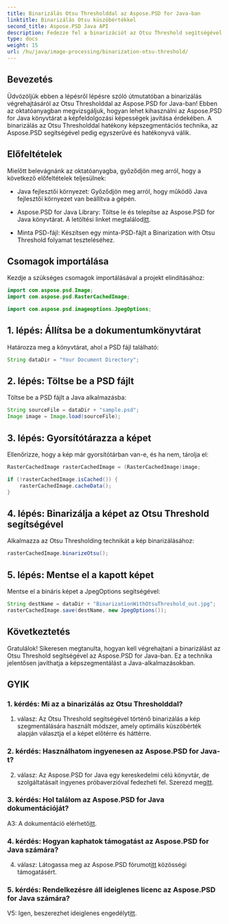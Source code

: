 ```yaml
---
title: Binarizálás Otsu Thresholddal az Aspose.PSD for Java-ban
linktitle: Binarizálás Otsu küszöbértékkel
second_title: Aspose.PSD Java API
description: Fedezze fel a binarizációt az Otsu Threshold segítségével az Aspose.PSD for Java-ban. Hatékony képszegmentációs technika.
type: docs
weight: 15
url: /hu/java/image-processing/binarization-otsu-threshold/
---
```

## Bevezetés

Üdvözöljük ebben a lépésről lépésre szóló útmutatóban a binarizálás végrehajtásáról az Otsu Thresholddal az Aspose.PSD for Java-ban! Ebben az oktatóanyagban megvizsgáljuk, hogyan lehet kihasználni az Aspose.PSD for Java könyvtárat a képfeldolgozási képességek javítása érdekében. A binarizálás az Otsu Thresholddal hatékony képszegmentációs technika, az Aspose.PSD segítségével pedig egyszerűvé és hatékonyvá válik.

## Előfeltételek

Mielőtt belevágnánk az oktatóanyagba, győződjön meg arról, hogy a következő előfeltételek teljesülnek:

- Java fejlesztői környezet: Győződjön meg arról, hogy működő Java fejlesztői környezet van beállítva a gépén.

- Aspose.PSD for Java Library: Töltse le és telepítse az Aspose.PSD for Java könyvtárat. A letöltési linket megtalálod[itt](https://releases.aspose.com/psd/java/).

- Minta PSD-fájl: Készítsen egy minta-PSD-fájlt a Binarization with Otsu Threshold folyamat teszteléséhez.

## Csomagok importálása

Kezdje a szükséges csomagok importálásával a projekt elindításához:

```java
import com.aspose.psd.Image;
import com.aspose.psd.RasterCachedImage;

import com.aspose.psd.imageoptions.JpegOptions;
```

## 1. lépés: Állítsa be a dokumentumkönyvtárat

Határozza meg a könyvtárat, ahol a PSD fájl található:

```java
String dataDir = "Your Document Directory";
```

## 2. lépés: Töltse be a PSD fájlt

Töltse be a PSD fájlt a Java alkalmazásba:

```java
String sourceFile = dataDir + "sample.psd";
Image image = Image.load(sourceFile);
```

## 3. lépés: Gyorsítótárazza a képet

Ellenőrizze, hogy a kép már gyorsítótárban van-e, és ha nem, tárolja el:

```java
RasterCachedImage rasterCachedImage = (RasterCachedImage)image;

if (!rasterCachedImage.isCached()) {
    rasterCachedImage.cacheData();
}
```

## 4. lépés: Binarizálja a képet az Otsu Threshold segítségével

Alkalmazza az Otsu Thresholding technikát a kép binarizálásához:

```java
rasterCachedImage.binarizeOtsu();
```

## 5. lépés: Mentse el a kapott képet

Mentse el a bináris képet a JpegOptions segítségével:

```java
String destName = dataDir + "BinarizationWithOtsuThreshold_out.jpg";
rasterCachedImage.save(destName, new JpegOptions());
```

## Következtetés

Gratulálok! Sikeresen megtanulta, hogyan kell végrehajtani a binarizálást az Otsu Threshold segítségével az Aspose.PSD for Java-ban. Ez a technika jelentősen javíthatja a képszegmentálást a Java-alkalmazásokban.

## GYIK

### 1. kérdés: Mi az a binarizálás az Otsu Thresholddal?

1. válasz: Az Otsu Threshold segítségével történő binarizálás a kép szegmentálására használt módszer, amely optimális küszöbérték alapján választja el a képet előtérre és háttérre.

### 2. kérdés: Használhatom ingyenesen az Aspose.PSD for Java-t?

 2. válasz: Az Aspose.PSD for Java egy kereskedelmi célú könyvtár, de szolgáltatásait ingyenes próbaverzióval fedezheti fel. Szerezd meg[itt](https://releases.aspose.com/).

### 3. kérdés: Hol találom az Aspose.PSD for Java dokumentációját?

A3: A dokumentáció elérhető[itt](https://reference.aspose.com/psd/java/).

### 4. kérdés: Hogyan kaphatok támogatást az Aspose.PSD for Java számára?

 4. válasz: Látogassa meg az Aspose.PSD fórumot[itt](https://forum.aspose.com/c/psd/34) közösségi támogatásért.

### 5. kérdés: Rendelkezésre áll ideiglenes licenc az Aspose.PSD for Java számára?

 V5: Igen, beszerezhet ideiglenes engedélyt[itt](https://purchase.aspose.com/temporary-license/).